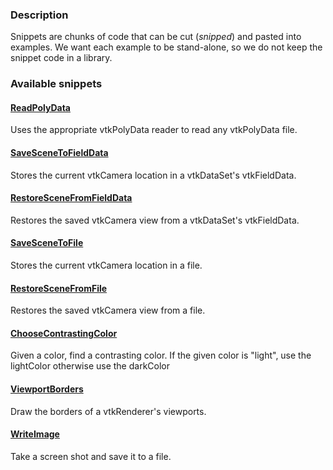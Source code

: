### Description
Snippets are chunks of code that can be cut (*snipped*) and pasted into examples. We want each example to be stand-alone, so we do not keep the snippet code in a library.

### Available snippets

#### [ReadPolyData](/Cxx/Snippets/ReadPolyData.md)
Uses the appropriate vtkPolyData reader to read any vtkPolyData file.

#### [SaveSceneToFieldData](/Cxx/Snippets/SaveSceneToFieldData)
Stores the current vtkCamera location in a vtkDataSet's vtkFieldData.

#### [RestoreSceneFromFieldData](/Cxx/Snippets/RestoreSceneFromFieldData)
Restores the saved vtkCamera view from a vtkDataSet's vtkFieldData.

#### [SaveSceneToFile](/Cxx/Snippets/SaveSceneToFile)
Stores the current vtkCamera location in a file.

#### [RestoreSceneFromFile](/Cxx/Snippets/RestoreSceneFromFile)
Restores the saved vtkCamera view from a file.

#### [ChooseContrastingColor](/Cxx/Snippets/ChooseContrastingColor)
Given a color, find a contrasting color. If the given color is "light", use the lightColor otherwise use the darkColor

#### [ViewportBorders](/Cxx/Snippets/ViewportBorders)
Draw the borders of a vtkRenderer's viewports.

#### [WriteImage](/Cxx/Snippets/WriteImage)
Take a screen shot and save it to a file.

